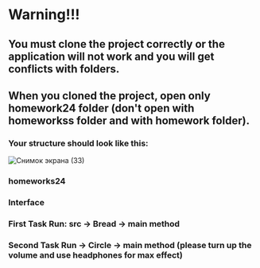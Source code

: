 # Warning!!!
  ## You must clone the project correctly or the application will not work and you will get conflicts with folders.
  ## When you cloned the project, open only homework24 folder (don't open with homeworkss folder and with homework folder).


### Your structure should look like this:
![Снимок экрана (33)](https://user-images.githubusercontent.com/71791856/103141832-5a0b0b00-4724-11eb-8e02-d4ef22b0e080.png)



### homeworks24
### Interface

  ### First Task Run: src -> Bread -> main method
  ### Second Task Run -> Circle -> main method (please turn up the volume and use headphones for max effect)

